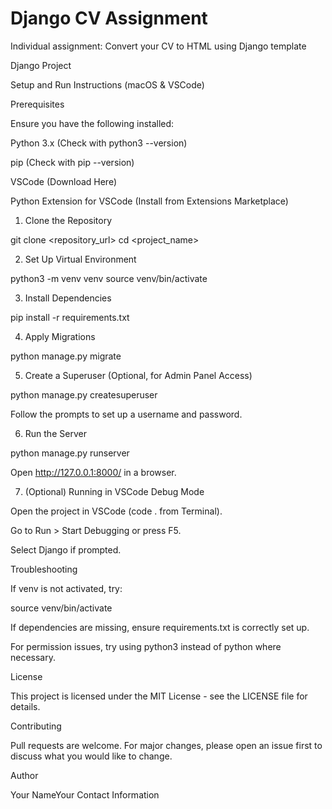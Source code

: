 # Django CV Assignment
 Individual assignment: Convert your CV to HTML using Django template

Django Project

Setup and Run Instructions (macOS & VSCode)

Prerequisites

Ensure you have the following installed:

Python 3.x (Check with python3 --version)

pip (Check with pip --version)

VSCode (Download Here)

Python Extension for VSCode (Install from Extensions Marketplace)

1. Clone the Repository

git clone <repository_url>
cd <project_name>

2. Set Up Virtual Environment

python3 -m venv venv
source venv/bin/activate

3. Install Dependencies

pip install -r requirements.txt

4. Apply Migrations

python manage.py migrate

5. Create a Superuser (Optional, for Admin Panel Access)

python manage.py createsuperuser

Follow the prompts to set up a username and password.

6. Run the Server

python manage.py runserver

Open http://127.0.0.1:8000/ in a browser.

7. (Optional) Running in VSCode Debug Mode

Open the project in VSCode (code . from Terminal).

Go to Run > Start Debugging or press F5.

Select Django if prompted.

Troubleshooting

If venv is not activated, try:

source venv/bin/activate

If dependencies are missing, ensure requirements.txt is correctly set up.

For permission issues, try using python3 instead of python where necessary.

License

This project is licensed under the MIT License - see the LICENSE file for details.

Contributing

Pull requests are welcome. For major changes, please open an issue first to discuss what you would like to change.

Author

Your NameYour Contact Information
